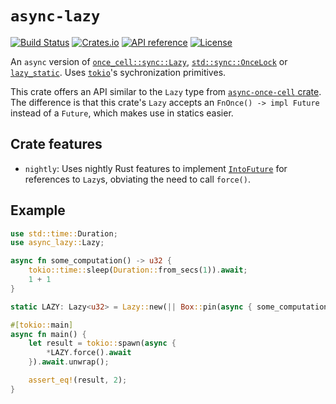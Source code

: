 # `async-lazy`

[![Build Status](https://github.com/Jules-Bertholet/async-lazy/actions/workflows/actions.yml/badge.svg)](https://github.com/Jules-Bertholet/async-lazy/actions)
[![Crates.io](https://img.shields.io/crates/v/async-lazy.svg)](https://crates.io/crates/async-lazy)
[![API reference](https://docs.rs/async-lazy/badge.svg)](https://docs.rs/async-lazy/)
[![License](https://img.shields.io/crates/l/async-lazy.svg)](https://github.com/Jules-Bertholet/async-lazy#license)

An `async` version of [`once_cell::sync::Lazy`](https://docs.rs/once_cell/latest/once_cell/sync/struct.Lazy.html), [`std::sync::OnceLock`](https://doc.rust-lang.org/nightly/std/sync/struct.OnceLock.html) or [`lazy_static`](https://crates.io/crates/lazy_static). Uses [`tokio`](https://github.com/tokio-rs/tokio)'s sychronization primitives.

This crate offers an API similar to the `Lazy` type from [`async-once-cell` crate](https://docs.rs/async-once-cell/latest/async_once_cell/struct.Lazy.html). The difference is that this crate's `Lazy` accepts an `FnOnce() -> impl Future` instead of a `Future`, which makes use in statics easier.

## Crate features

- `nightly`: Uses nightly Rust features to implement [`IntoFuture`](https://doc.rust-lang.org/std/future/trait.IntoFuture.html) for references to `Lazy`s, obviating the need to call `force()`.

## Example

```rust
use std::time::Duration;
use async_lazy::Lazy;

async fn some_computation() -> u32 {
    tokio::time::sleep(Duration::from_secs(1)).await;
    1 + 1
}

static LAZY: Lazy<u32> = Lazy::new(|| Box::pin(async { some_computation().await }));

#[tokio::main]
async fn main() {
    let result = tokio::spawn(async {
        *LAZY.force().await
    }).await.unwrap();

    assert_eq!(result, 2);
}
```
